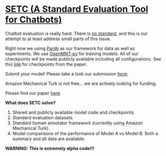 # [SETC (A Standard Evaluation Tool for Chatbots)](https://jsedoc.github.io/SETC/)
Chatbot evaluation is really hard. There is [no standard](http://www.seas.upenn.edu/~joao/chatbot_human_evaluation.pdf), and this is our attempt to at least address small parts of this issue.

Right now we using [ParlAi](http://parl.ai/) as our framework for data as well as experiments. We use [OpenMNT-py](https://github.com/OpenNMT/OpenNMT-py) for training models. All of our checkpoints will be made publicly available including all configurations. See this [link](http://chatbot-eval-data.s3-accelerate.amazonaws.com/results/available_checkpoints.txt) for checkpoints from the paper. 

Submit your model! Please take a look our submission [form](http://www.seas.upenn.edu/~joao/qc7.html).

Amazon Mechanical Turk is not free... we are actively looking for funding.

Please find our paper [here](Chatbot_Evaluation_2018_COLING.pdf).

**What does SETC solve?**
 1. Shared and publicly available model code and checkpoints.
 1. Standard evaluation datasets.
 1. Standard human annotator framework (currently using Amazon Mechanical Turk).
 1. Model comparisons of the performance of Model A vs Model B. Both a summary and all data are available.
 
**WARNING: This is extremely alpha code!!!**


